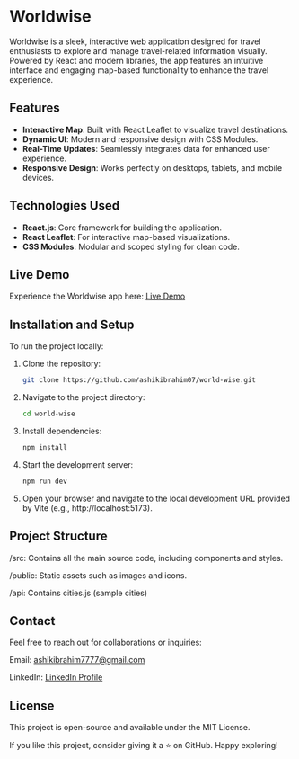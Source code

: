# Worldwise  

Worldwise is a sleek, interactive web application designed for travel enthusiasts to explore and manage travel-related information visually. Powered by React and modern libraries, the app features an intuitive interface and engaging map-based functionality to enhance the travel experience.  

## Features  
- **Interactive Map**: Built with React Leaflet to visualize travel destinations.  
- **Dynamic UI**: Modern and responsive design with CSS Modules.  
- **Real-Time Updates**: Seamlessly integrates data for enhanced user experience.  
- **Responsive Design**: Works perfectly on desktops, tablets, and mobile devices.  

## Technologies Used  
- **React.js**: Core framework for building the application.  
- **React Leaflet**: For interactive map-based visualizations.  
- **CSS Modules**: Modular and scoped styling for clean code.  

## Live Demo  
Experience the Worldwise app here: [Live Demo](https://world-wise-plum-psi.vercel.app/)  

## Installation and Setup  
To run the project locally:  
1. Clone the repository:  
   ```bash
   git clone https://github.com/ashikibrahim07/world-wise.git
    ```
2. Navigate to the project directory:
     ```bash
     cd world-wise
     ```
3. Install dependencies:
     ```bash
     npm install
     ```
4. Start the development server:
     ```bash
     npm run dev
     ```
5. Open your browser and navigate to the local development URL provided by Vite (e.g., http://localhost:5173).

## Project Structure
/src: Contains all the main source code, including components and styles.

/public: Static assets such as images and icons.

/api: Contains cities.js (sample cities)

## Contact
Feel free to reach out for collaborations or inquiries:

Email: ashikibrahim7777@gmail.com

LinkedIn: [LinkedIn Profile](https://www.linkedin.com/in/ashik-ibrahim-s/)

## License
This project is open-source and available under the MIT License.

If you like this project, consider giving it a ⭐️ on GitHub. Happy exploring!
